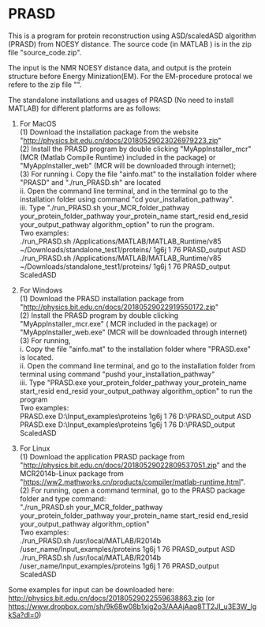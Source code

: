# PRASD
This is a program for protein reconstruction using ASD/scaledASD algorithm (PRASD) from NOESY distance. The source code (in MATLAB ) is in the zip file "source_code.zip".    

The input is the NMR NOESY distance data, and  output is the protein structure before Energy Minization(EM). For the EM-procedure protocal we refere to the zip file "".

The standalone installations and usages of PRASD (No need to install MATLAB) for different platforms are as follows:

1) For MacOS       
  (1)  Download the installation package from the website "http://physics.bit.edu.cn/docs/20180529023026979223.zip"        
  (2)  Install the PRASD program by double clicking "MyAppInstaller_mcr" (MCR (Matlab Compile Runtime) included in the package) or "MyAppInstaller_web" (MCR will be downloaded through internet);       
  (3) For running
          i.  Copy the file "ainfo.mat" to the installation folder where "PRASD" and "./run_PRASD.sh" are located             
          ii. Open the command line terminal, and in the terminal go to the installation folder using command "cd your_installation_pathway".          
          iii. Type "./run_PRASD.sh your_MCR_folder_pathway your_protein_folder_pathway your_protein_name start_resid end_resid your_output_pathway algorithm_option" to run the program.             
              Two examples:                
              ./run_PRASD.sh /Applications/MATLAB/MATLAB_Runtime/v85 ~/Downloads/standalone_test1/proteins/ 1g6j 1 76 PRASD_output ASD        
              ./run_PRASD.sh /Applications/MATLAB/MATLAB_Runtime/v85 ~/Downloads/standalone_test1/proteins/ 1g6j 1 76 PRASD_output ScaledASD        

2) For Windows     
  (1)  Download the PRASD installation package  from "http://physics.bit.edu.cn/docs/20180529022919550172.zip"    
  (2)  Install the PRASD program by double clicking "MyAppInstaller_mcr.exe" ( MCR included in the package) or "MyAppInstaller_web.exe" (MCR will be downloaded through internet)    
  (3)  For running,     
          i.  Copy the file "ainfo.mat" to the installation folder where "PRASD.exe" is located.   
          ii.  Open the command line terminal, and go to the installation folder from terminal using command "pushd your_installation_pathway"    
          iii. Type "PRASD.exe your_protein_folder_pathway your_protein_name start_resid end_resid your_output_pathway algorithm_option" to run the program    
          Two examples:    
            PRASD.exe D:\Input_examples\proteins 1g6j 1 76 D:\PRASD_output ASD     
            PRASD.exe D:\Input_examples\proteins 1g6j 1 76 D:\PRASD_output ScaledASD    
 
3) For Linux       
  (1)  Download the application PRASD package from "http://physics.bit.edu.cn/docs/20180529022809537051.zip" and the MCR2014b-Linux package from "https://ww2.mathworks.cn/products/compiler/matlab-runtime.html".       
  (2)  For running, open a command terminal, go to the PRASD package folder and type command:        
        "./run_PRASD.sh your_MCR_folder_pathway your_protein_folder_pathway your_protein_name start_resid end_resid your_output_pathway algorithm_option"        
     Two examples:                
        ./run_PRASD.sh /usr/local/MATLAB/R2014b /user_name/Input_examples/proteins 1g6j 1 76 PRASD_output ASD       
        ./run_PRASD.sh /usr/local/MATLAB/R2014b /user_name/Input_examples/proteins 1g6j 1 76 PRASD_output ScaledASD       
  
Some examples for input  can be downloaded here: http://physics.bit.edu.cn/docs/20180529022559638863.zip (or https://www.dropbox.com/sh/9k68w08b1xjg2o3/AAAjAaq8TT2JI_u3E3W_lgkSa?dl=0)

